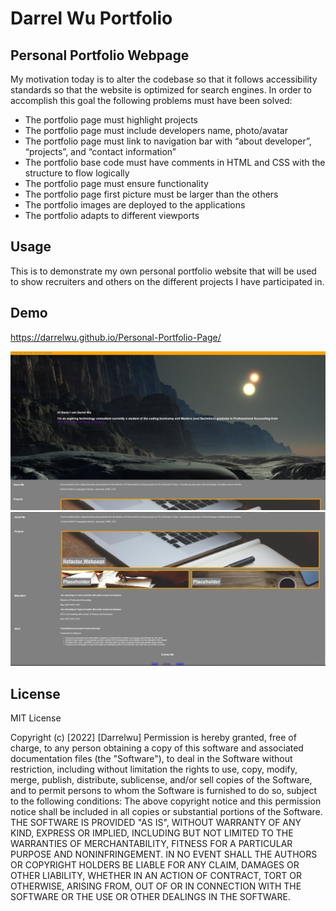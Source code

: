 # Darrel Wu Portfolio
 
## Personal Portfolio Webpage
 
My motivation today is to alter the codebase so that it follows accessibility standards so that the website is optimized for search engines. In order to accomplish this goal the following problems must have been solved:
 
 
* The portfolio page must highlight projects 
* The portfolio page must include developers name, photo/avatar 
* The portfolio page must link to navigation bar with “about developer”, “projects”, and “contact information”
* The portfolio base code must have comments in HTML and CSS with the structure to flow logically
* The portfolio page must ensure functionality
* The portfolio page first picture must be larger than the others
* The portfolio images are deployed to the applications
* The portfolio adapts to different viewports

## Usage
This is to demonstrate my own personal portfolio website that will be used to show recruiters and others on the different projects I have participated in. 
 
## Demo
https://darrelwu.github.io/Personal-Portfolio-Page/

 
<img src="./assets/images/portfolio1.jpg">
<img src="./assets/images/portfolio2.jpg">
 
## License
 
MIT License
 
Copyright (c) [2022] [Darrelwu]
Permission is hereby granted, free of charge, to any person obtaining a copy of this software and associated documentation files (the "Software"), to deal in the Software without restriction, including without limitation the rights to use, copy, modify, merge, publish, distribute, sublicense, and/or sell copies of the Software, and to permit persons to whom the Software is furnished to do so, subject to the following conditions:
The above copyright notice and this permission notice shall be included in all copies or substantial portions of the Software.
THE SOFTWARE IS PROVIDED "AS IS", WITHOUT WARRANTY OF ANY KIND, EXPRESS OR IMPLIED, INCLUDING BUT NOT LIMITED TO THE WARRANTIES OF MERCHANTABILITY, FITNESS FOR A PARTICULAR PURPOSE AND NONINFRINGEMENT. IN NO EVENT SHALL THE AUTHORS OR COPYRIGHT HOLDERS BE LIABLE FOR ANY CLAIM, DAMAGES OR OTHER LIABILITY, WHETHER IN AN ACTION OF CONTRACT, TORT OR OTHERWISE, ARISING FROM, OUT OF OR IN CONNECTION WITH THE SOFTWARE OR THE USE OR OTHER DEALINGS IN THE SOFTWARE.

